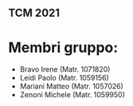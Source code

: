 ## TCM 2021
# Membri gruppo:

* Bravo Irene (Matr. 1071820)
* Leidi Paolo (Matr. 1059156)
* Mariani Matteo (Matr. 1057026)
* Zenoni Michele (Matr. 1059950)

